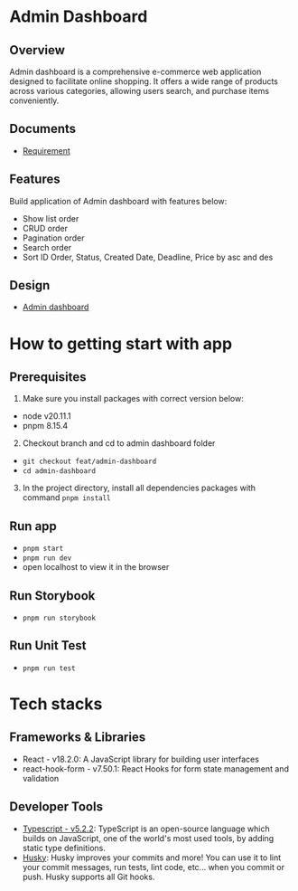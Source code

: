 # Admin Dashboard

## Overview

Admin dashboard is a comprehensive e-commerce web application designed to facilitate online shopping. It offers a wide range of products across various categories, allowing users search, and purchase items conveniently.

## Documents

- [Requirement](https://docs.google.com/document/d/1SAulTFGSEix6ipkvLHxj1iG-sUFop49e6MpBWTIz6dA/edit#heading=h.o7xf3cb9ntt2)

## Features

Build application of Admin dashboard with features below:

- Show list order
- CRUD order
- Pagination order
- Search order
- Sort ID Order, Status, Created Date, Deadline, Price by asc and des

## Design

- [Admin dashboard](<https://www.figma.com/design/6FU922LFWAIasJWYIfuq7z/Admin-Dashboard-(Community)?node-id=16-57&t=aE8yEjoY7EOzTNMq-0>)

# How to getting start with app

## Prerequisites

1. Make sure you install packages with correct version below:

- node v20.11.1
- pnpm 8.15.4

2. Checkout branch and cd to admin dashboard folder

- `git checkout feat/admin-dashboard`
- `cd admin-dashboard`

3. In the project directory, install all dependencies packages with command `pnpm install`

## Run app

- `pnpm start`
- `pnpm run dev`
- open localhost to view it in the browser

## Run Storybook

- `pnpm run storybook`

## Run Unit Test

- `pnpm run test`

# Tech stacks

## Frameworks & Libraries

- React - v18.2.0: A JavaScript library for building user interfaces
- react-hook-form - v7.50.1: React Hooks for form state management and validation

## Developer Tools

- [Typescript - v5.2.2](https://www.typescriptlang.org/): TypeScript is an open-source language which builds on JavaScript, one of the world's most used tools, by adding static type definitions.
- [Husky](https://typicode.github.io/): Husky improves your commits and more! You can use it to lint your commit messages, run tests, lint code, etc... when you commit or push. Husky supports all Git hooks.
